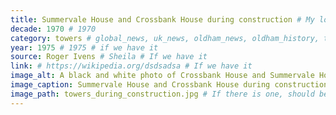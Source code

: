 ```yaml
---
title: Summervale House and Crossbank House during construction # My lovely content
decade: 1970 # 1970
category: towers # global_news, uk_news, oldham_news, oldham_history, towers, surrounding_estate # Always exactly one category
year: 1975 # 1975 # if we have it
source: Roger Ivens # Sheila # If we have it
link: # https://wikipedia.org/dsdsadsa # If we have it
image_alt: A black and white photo of Crossbank House and Summervale House during construction. There is a crane in front of the towers. There are two people walking in the foreground of the image. # If there is one
image_caption: Summervale House and Crossbank House during construction # If there is one
image_path: towers_during_construction.jpg # If there is one, should be colocated with the index.md file in the folder
---
```

